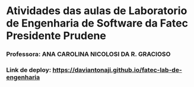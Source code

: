 # Atividades das aulas de Laboratorio de Engenharia de Software da Fatec Presidente Prudene

### Professora: ANA CAROLINA NICOLOSI DA R. GRACIOSO

### Link de deploy: https://daviantonaji.github.io/fatec-lab-de-engenharia